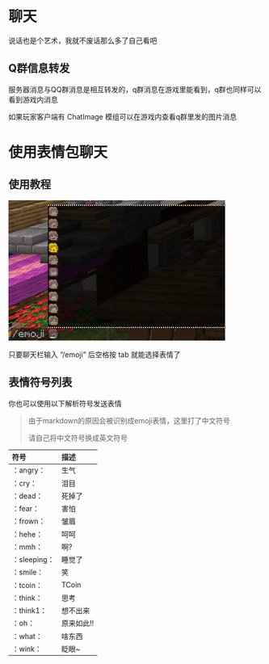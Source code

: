 # 聊天

说话也是个艺术，我就不废话那么多了自己看吧

## Q群信息转发

服务器消息与QQ群消息是相互转发的，q群消息在游戏里能看到，q群也同样可以看到游戏内消息

如果玩家客户端有 ChatImage 模组可以在游戏内查看q群里发的图片消息

# 使用表情包聊天

## 使用教程

<img src="/tips/chat/demo.jpg" />

只要聊天栏输入 “/emoji” 后空格按 tab 就能选择表情了

## 表情符号列表

你也可以使用以下解析符号发送表情

> 由于markdown的原因会被识别成emoji表情，这里打了中文符号
>
> 请自己将中文符号换成英文符号

| 符号        | 描述        |
| :---        | :---       |
| ：angry：   | 生气        |
| ：cry：     | 泪目        |
| ：dead：    | 死掉了      |
| ：fear：    | 害怕        |
| ：frown：   | 皱眉        |
| ：hehe：    | 呵呵        |
| ：mmh：     | 啊?         |
| ：sleeping：| 睡觉了      |
| ：smile：   | 笑          |
| ：tcoin：   | TCoin       |
| ：think：   | 思考        |
| ：think1：  | 想不出来    |
| ：oh：      | 原来如此!!  |
| ：what：    | 啥东西      |
| ：wink：    | 眨眼~       |
